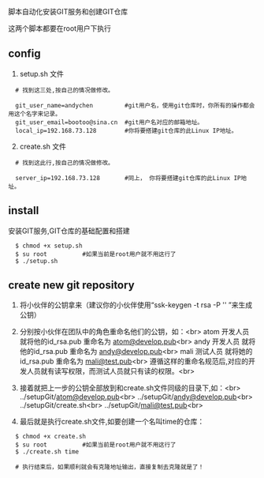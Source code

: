 脚本自动化安装GIT服务和创建GIT仓库

这两个脚本都要在root用户下执行

## config
1. setup.sh 文件
```
  # 找到这三处,按自己的情况做修改。

  git_user_name=andychen         #git用户名，使用git仓库时，你所有的操作都会用这个名字来记录。
  git_user_email=bootoo@sina.cn  #git用户名对应的邮箱地址。
  local_ip=192.168.73.128        #你将要搭建git仓库的此Linux IP地址。

```

2. create.sh 文件
```
  # 找到这此行,按自己的情况做修改。

  server_ip=192.168.73.128       #同上， 你将要搭建git仓库的此Linux IP地址。

```

## install
安装GIT服务,GIT仓库的基础配置和搭建
```
  $ chmod +x setup.sh
  $ su root          #如果当前是root用户就不用这行了
  $ ./setup.sh
```
## create new git repository
1. 将小伙伴的公钥拿来（建议你的小伙伴使用“ssk-keygen -t rsa -P '' ”来生成公钥）
2. 分别按小伙伴在团队中的角色重命名他们的公钥，如：\<br>
   atom  开发人员   就将他的id_rsa.pub 重命名为 atom@develop.pub\<br>
   andy  开发人员   就将他的id_rsa.pub 重命名为 andy@develop.pub\<br>
   mali  测试人员   就将她的id_rsa.pub 重命名为 mali@test.pub\<br>
   遵循这样的重命名规范后,对应的开发人员就有读写权限，而测试人员就只有读的权限。\<br>

3. 接着就把上一步的公钥全部放到和create.sh文件同级的目录下,如：\<br>
   ../setupGit/atom@develop.pub\<br>
   ../setupGit/andy@develop.pub\<br>
   ../setupGit/create.sh\<br>
   ../setupGit/mali@test.pub\<br>

4. 最后就是执行create.sh文件,如要创建一个名叫time的仓库：
```
  $ chmod +x create.sh
  $ su root          #如果当前是root用户就不用这行了
  $ ./create.sh time

  # 执行结束后，如果顺利就会有克隆地址输出，直接复制去克隆就是了！
```

